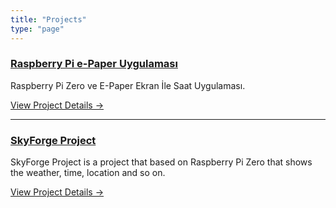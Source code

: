 ```yaml
---
title: "Projects"
type: "page"
---
```


### [Raspberry Pi e-Paper Uygulaması](https://ittechnetworkk.github.io/posts/epaper/raspberry-pi-epaper/)

Raspberry Pi Zero ve E-Paper Ekran İle Saat Uygulaması.

[View Project Details →](https://ittechnetworkk.github.io/posts/epaper/raspberry-pi-epaper/)

---

### [SkyForge Project](https://ittechnetworkk.github.io/posts/skyforgeproject/skyforge/)

SkyForge Project is a project that based on Raspberry Pi Zero that shows the weather, time, location and so on.

[View Project Details →](https://ittechnetworkk.github.io/posts/skyforgeproject/skyforge/)